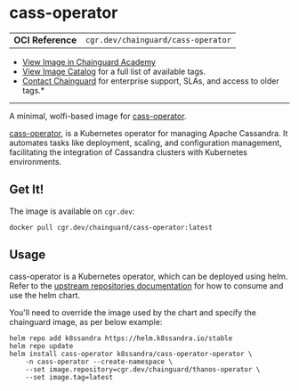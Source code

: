 <!--monopod:start-->
# cass-operator
| | |
| - | - |
| **OCI Reference** | `cgr.dev/chainguard/cass-operator` |


* [View Image in Chainguard Academy](https://edu.chainguard.dev/chainguard/chainguard-images/reference/cass-operator/overview/)
* [View Image Catalog](https://console.enforce.dev/images/catalog) for a full list of available tags.
* [Contact Chainguard](https://www.chainguard.dev/chainguard-images) for enterprise support, SLAs, and access to older tags.*

---
<!--monopod:end-->

<!--overview:start-->
A minimal, wolfi-based image for [cass-operator](https://github.com/k8ssandra/cass-operator).

[cass-operator](https://github.com/k8ssandra/cass-operator), is a Kubernetes operator for managing Apache Cassandra. It automates tasks like deployment, scaling, and configuration management, facilitating the integration of Cassandra clusters with Kubernetes environments.
<!--overview:end-->

<!--getting:start-->
## Get It!
The image is available on `cgr.dev`:

```
docker pull cgr.dev/chainguard/cass-operator:latest
```
<!--getting:end-->

<!--body:start-->
## Usage
cass-operator is a Kubernetes operator, which can be deployed using helm. Refer to the [upstream repositories documentation](https://github.com/k8ssandra/cass-operator) for how to consume and use the helm chart.

You'll need to override the image used by the chart and specify the chainguard image, as per below example:
```shell
helm repo add k8ssandra https://helm.k8ssandra.io/stable
helm repo update
helm install cass-operator k8ssandra/cass-operator-operator \
    -n cass-operator --create-namespace \
    --set image.repository=cgr.dev/chainguard/thanos-operator \
    --set image.tag=latest
```
<!--body:end-->
